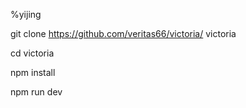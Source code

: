 %yijing

git clone https://github.com/veritas66/victoria/ victoria

cd victoria

npm install

npm run dev

